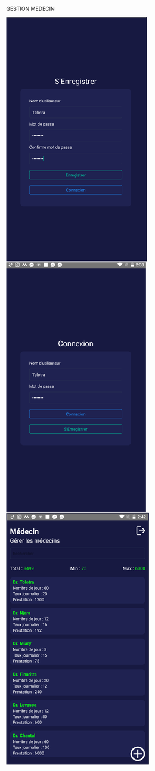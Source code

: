 GESTION MEDECIN

![Sign up](screen/image.png)
![Login](screen/image-1.png)
![Accueil](screen/image-2.png)
